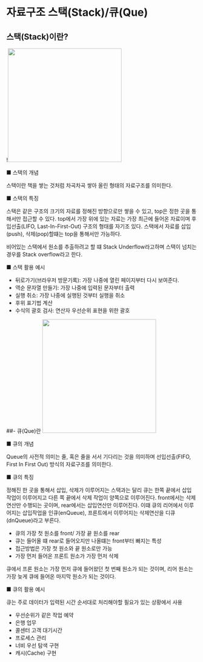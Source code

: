 
# 자료구조 스택(Stack)/큐(Que)

## 스택(Stack)이란?
!<img src="https://blog.kakaocdn.net/dn/bcgR9A/btqSX70PCTe/dMSMQoJcZhDpq4sRRpu3A0/img.png"  width="300" height="300"/>

■ 스택의 개념

스택이란 책을 쌓는 것처럼 차곡차곡 쌓아 올린 형태의 자료구조를 의미한다.

■ 스택의 특징

스택은 같은 구조의 크기의 자료를 정해진 방향으로만 쌓을 수 있고, top은 정한 곳을 통해서만 접근할 수 있다.
top에서 가장 위에 있는 자료는 가장 최근에 들어온 자료이며 후입선출(LIFO, Last-In-First-Out) 구조의 형태를 자기조 있다.
스택에서 자료를 삽입(push), 삭제(pop)할떄는 top을 통해서만 가능하다.

비어있는 스택에서 원소를 추출하려고 할 떄 Stack Underflow라고하며 스택이 넘치는 경우를 Stack overflow라고 한다.

■ 스택 활용 예시

- 뒤로가기(브라우저 방문기록): 가장 나중에 열린 페이지부터 다시 보여준다.
- 역순 문자열 만들기: 가장 나중에 입력된 문자부터 출력
- 실행 취소: 가장 나중에 실행된 것부터 실행을 취소
- 후위 표기법 계산
- 수식의 괄호 검사: 연산자 우선순위 표현을 위한 괄호

##- 큐(Que)란
<img src="https://velog.velcdn.com/images%2Fawesomeo184%2Fpost%2Fc1d73c47-1103-4c47-94cd-8563e85b6542%2F%E1%84%89%E1%85%B3%E1%84%8F%E1%85%B3%E1%84%85%E1%85%B5%E1%86%AB%E1%84%89%E1%85%A3%E1%86%BA%202020-10-07%20%E1%84%8B%E1%85%A9%E1%84%92%E1%85%AE%2010.25.31.png"  width="300" height="300"/>

■ 큐의 개념

Queue의 사전적 의미는 줄, 혹은 줄을 서서 기다리는 것을 의미하며 선입선출(FIFO, First In First Out) 방식의 자료구조를 의미한다.

■ 큐의 특징

정해진 한 곳을 통해서 삽입, 삭제가 이루어지는 스택과는 달리 큐는 한쪽 끝에서 삽입 작업이 이루어지고
다른 쪽 끝에서 삭제 작업이 양쪽으로 이루어진다. front에서는 삭제연산만 수행되는 곳이며, rear에서는 삽입연산만 이루어진다.
이떄 큐의 리어에서 이루어지는 삽입작업을 인큐(enQueue), 프론트에서 이루어지는 삭제연산을 디큐(dnQueue)라고 부른다.

- 큐의 가장 첫 원소를 front/ 가장 끝 원소를 rear
- 큐는 들어올 떄 rear로 들어오지만 나올떄는 front부터 빠지는 특성
- 접근방법은 가장 첫 원소와 끝 원소로만 가능 
- 가장 먼저 들어온 프론트 원소가 가장 먼저 삭제

큐에서 프론 원소는 가장 먼저 큐에 들어왔던 첫 번째 원소가 되는 것이며, 리어 원소는 가장 늦게 큐에 들어온
마지막 원소가 되는 것이다.

■ 큐의 활용 예시

큐는 주로 데이터가 입력된 시간 순서대로 처리해야할 필요가 있는 상황에서 사용
- 우선순위가 같은 작업 예약
- 은행 업무
- 콜센터 고객 대기시간
- 프로세스 관리
- 너비 우선 탐색 구현
- 캐시(Cache) 구현 